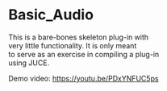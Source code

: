 # Basic_Audio

This is a bare-bones skeleton plug-in with  
very little functionality.  It is only meant  
to serve as an exercise in compiling a plug-in  
using JUCE.

Demo video: https://youtu.be/PDxYNFUC5ps
